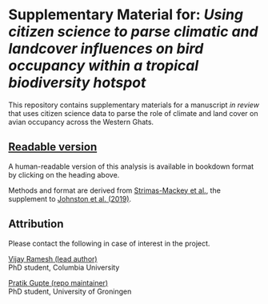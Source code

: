 # Supplementary Material for: _Using citizen science to parse climatic and landcover influences on bird occupancy within a tropical biodiversity hotspot_

This repository contains supplementary materials for a manuscript *in review* that uses citizen science data to parse the role of climate and land cover on avian occupancy across the Western Ghats. 

## [Readable version](https://pratikunterwegs.github.io/eBirdOccupancy/)

A human-readable version of this analysis is available in bookdown format by clicking on the heading above.

Methods and format are derived from [Strimas-Mackey et al.](https://cornelllabofornithology.github.io/ebird-best-practices/), the supplement to [Johnston et al. (2019)](https://www.biorxiv.org/content/10.1101/574392v1).

## Attribution

Please contact the following in case of interest in the project.

[Vijay Ramesh (lead author)](https://evolecol.weebly.com/)  
PhD student, Columbia University

[Pratik Gupte (repo maintainer)](https://github.com/pratikunterwegs)  
PhD student, University of Groningen  